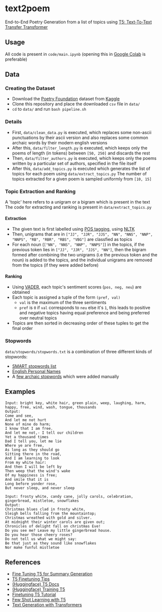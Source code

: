 # text2poem
End-to-End Poetry Generation from a list of topics using [T5: Text-To-Text Transfer Transformer](https://arxiv.org/abs/1910.10683)

## Usage
All code is present in `code/main.ipynb` (opening this in [Google Colab](https://colab.research.google.com/) is preferable)

## Data

### Creating the Dataset
- Download the [Poetry Foundation](https://www.poetryfoundation.org/) dataset from [Kaggle](https://www.kaggle.com/johnhallman/complete-poetryfoundationorg-dataset)
- Clone this repository and place the downloaded `csv` file in `data/`
- `cd` to `data/` and run `bash pipeline.sh`

### Details
- First, `data/clean_data.py` is executed, which replaces some non-ascii punctuations by their ascii version and also replaces some common archaic words by their modern english versions
- After this, `data/filter_length.py` is executed, which keeps only the poems of length (in tokens) between `[50, 250]` and discards the rest
- Then, `data/filter_authors.py` is executed, which keeps only the poems written by a particular set of authors, specified in the file itself
- After this, `data/add_topics.py` is executed which generates the list of topics for each poem using `data/extract_topics.py`
The number of topics extracted for a given poem is sampled uniformly from `[10, 15]`

### Topic Extraction and Ranking
A 'topic' here refers to a unigram or a bigram which is present in the text  
The code for extracting and ranking is present in `data/extract_topics.py`

#### Extraction
- The given text is first labelled using [POS tagging](https://en.wikipedia.org/wiki/Part-of-speech_tagging), using [NLTK](https://www.nltk.org/api/nltk.tag.html#nltk.tag.perceptron.PerceptronTagger)
- Then, unigrams that are in `["JJ", "JJR", "JJS", "NN", "NNS", "NNP", "NNPS", "RB", "RBR", "RBS", "VBG"]` are classfied as topics
- For each noun (`["NN", "NNS", "NNP", "NNPS"]`) in the topics, if the previous token lies in `["JJ", "JJR", "JJS", "NN"]`, 
then the bigram formed after combining the two unigrams (i.e the previous token and the noun) is added to the topics, 
and the individual unigrams are removed from the topics (if they were added before)

#### Ranking
- Using [VADER](https://www.nltk.org/_modules/nltk/sentiment/vader.html), each topic's sentiment scores (`pos, neg, neu`) are obtained
- Each topic is assigned a tuple of the form `(pref, val)`
  - `val` is the maximum of the three sentiments 
  - `pref` is `0` if `val` corresponds to `neu` else it's `1`, this leads to positive and negative topics having equal preference and being preferred over neutral topics 
- Topics are then sorted in decreasing order of these tuples to get the final order

### Stopwords
`data/stopwords/stopwords.txt` is a combination of three different kinds of stopwords:
- [SMART stopwords list](http://www.ai.mit.edu/projects/jmlr/papers/volume5/lewis04a/a11-smart-stop-list/)
- [English Personal Names](https://www.matthewjockers.net/macroanalysisbook/expanded-stopwords-list/)
- A [few archaic stopwords](data/stopwords/custom.txt) which were added manually 

## Examples
```
Input: bright key, white hair, green plain, weep, laughing, harm, happy, free, wind, wash, tongue, thousands
Output:
Come and see,
And let me not hurt
None of mine do harm;
I know that I am free.
And let me not,- I tell our children
Yet a thousand times
Dad I tell you, let me lie
Where ye are free,
As long as they should go
Sitting there in the road,
And I am learning to look
From my white hair:
And then I will be left by
Then weep that the wind's wake
Of my happiness is free;
And smile that it is
Long before yonder rose,
But never sleep, and never sleep
```

```
Input: frosty white, candy cane, jolly carols, celebration, gingerbread, mistletoe, snowflakes
Output:
Christmas blues clad in frosty white,
Sleigh bells falling from the mountaintop;
Christmas wreathed with gold and silver.
At midnight their winter carols are given out;
Chronicles of delight fall on christmas Eve!
Do you see me? Leave my little gingerbread house.
Do you hear those cheery roses?
Do not tell us what we might say:
Be that just as they sound like snowflakes
Nor make funful mistletoe
```

## References
- [Fine Tuning T5 for Summary Generation](https://github.com/abhimishra91/transformers-tutorials/blob/master/transformers_summarization_wandb.ipynb) 
- [T5 Finetuning Tips](https://discuss.huggingface.co/t/t5-finetuning-tips/684)
- [(Huggingface) T5 Docs](https://huggingface.co/transformers/model_doc/t5.html)
- [(Huggingface) Training T5](https://huggingface.co/transformers/model_doc/t5.html#training)
- [Finetuning T5 Tutorial](https://colab.research.google.com/github/patil-suraj/exploring-T5/blob/master/t5_fine_tuning.ipynb)
- [Few Shot Learning with T5](https://towardsdatascience.com/poor-mans-gpt-3-few-shot-text-generation-with-t5-transformer-51f1b01f843e)
- [Text Generation with Transformers](https://huggingface.co/blog/how-to-generate) 
